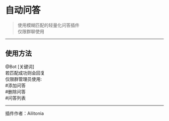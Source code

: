 # 自动问答
> 使用模糊匹配的轻量化问答插件<br/>
> 仅限群聊使用<br/>

---
## 使用方法
@Bot [关键词]<br/>
若匹配成功则会回复<br/>
仅限群管理员使用:<br/>
\#添加问答<br/>
\#删除问答<br/>
\#问答列表<br/>

---
插件作者：Ailitonia